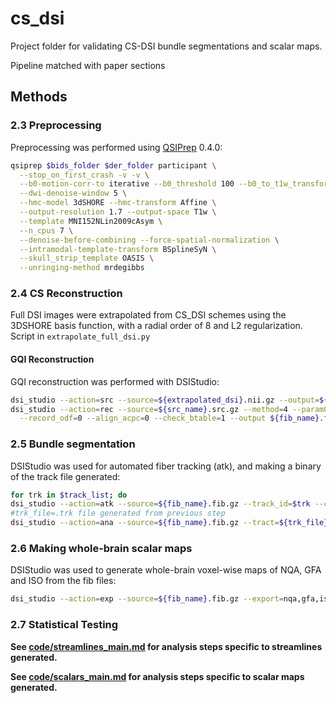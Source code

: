 # cs_dsi
Project folder for validating CS-DSI bundle segmentations and scalar maps. 

Pipeline matched with paper sections

## Methods

### 2.3 Preprocessing
Preprocessing was performed using [QSIPrep](https://qsiprep.readthedocs.io/en/latest/) 0.4.0:
```bash
qsiprep $bids_folder $der_folder participant \
  --stop_on_first_crash -v -v \
  --b0-motion-corr-to iterative --b0_threshold 100 --b0_to_t1w_transform Rigid \
  --dwi-denoise-window 5 \
  --hmc-model 3dSHORE --hmc-transform Affine \
  --output-resolution 1.7 --output-space T1w \
  --template MNI152NLin2009cAsym \
  --n_cpus 7 \
  --denoise-before-combining --force-spatial-normalization \
  --intramodal-template-transform BSplineSyN \
  --skull_strip_template OASIS \
  --unringing-method mrdegibbs 
```

### 2.4 CS Reconstruction
Full DSI images were extrapolated from CS_DSI schemes using the 3DSHORE basis function, with a radial order of 8 and L2 regularization.
Script in `extrapolate_full_dsi.py`

#### **GQI Reconstruction**
GQI reconstruction was performed with DSIStudio:
```bash
dsi_studio --action=src --source=${extrapolated_dsi}.nii.gz --output=${src_name}.src.gz #create src file for processing with DSI studio
dsi_studio --action=rec --source=${src_name}.src.gz --method=4 --param0=1.25 \
  --record_odf=0 --align_acpc=0 --check_btable=1 --output ${fib_name}.fib.gz #GQI reconstruction
```

### 2.5 Bundle segmentation
DSIStudio was used for automated fiber tracking (atk), and making a binary of the track file generated:
```bash
for trk in $track_list; do
dsi_studio --action=atk --source=${fib_name}.fib.gz --track_id=$trk --check_ending=0 --thread_count=1 #single thread count because parallelization fails in this version of DSIstudio
#trk_file=.trk file generated from previous step
dsi_studio --action=ana --source=${fib_name}.fib.gz --tract=${trk_file}.tt.gz --output=${trk_file}_mask.nii.gz --thread_count=1 #make binary mask of bundle
```

### 2.6 Making whole-brain scalar maps
DSIStudio was used to generate whole-brain voxel-wise maps of NQA, GFA and ISO from the fib files:
```bash
dsi_studio --action=exp --source=${fib_name}.fib.gz --export=nqa,gfa,iso
```

### 2.7 Statistical Testing
**See [code/streamlines_main.md](code/streamlines_main.md)  for analysis steps specific to streamlines generated.**

**See [code/scalars_main.md](code/scalars_main.md)  for analysis steps specific to scalar maps generated.**

